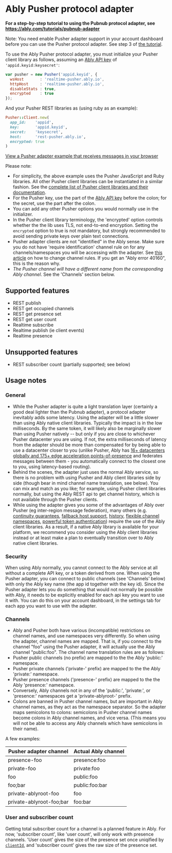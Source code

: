 # Ably Pusher protocol adapter

**For a step-by-step tutorial to using the Pubnub protocol adapter, see https://ably.com/tutorials/pubnub-adapter**

Note: You need enable Pusher adapter support in your account dashboard before you can use the Pusher protocol adapter. See step 3 of [the tutorial](https://ably.com/tutorials/pubnub-adapter).

To use the Ably Pusher protocol adapter, you must initialize your Pusher client library as follows, assuming an [Ably API key](https://faqs.ably.com/what-is-an-app-api-key) of `'appid.keyid:keysecret'`:

```js
var pusher = new Pusher('appid.keyid', {
  wsHost       : 'realtime-pusher.ably.io',
  httpHost     : 'realtime-pusher.ably.io',
  disableStats : true,
  encrypted    : true
});
```

And your Pusher REST libraries as (using ruby as an example):

```ruby
Pusher::Client.new(
  app_id:    'appid',
  key:       'appid.keyid',
  secret:    'keysecret',
  host:      'rest-pusher.ably.io',
  encrypted: true
)
```

[View a Pusher adapter example that receives messages in your browser](<%= JsBins.url_for('adapters/pusher-pub-sub') %>)

Please note:

* For simplicity, the above example uses the Pusher JavaScript and Ruby libraries. All other Pusher client libraries can be instantiated in a similar fashion. See the [complete list of Pusher client libraries and their documentation](https://pusher.com/docs/channels/channels_libraries/libraries/).
* For the Pusher key, use the part of the [Ably API key](https://faqs.ably.com/what-is-an-app-api-key) before the colon; for the secret, use the part after the colon.
* You can add any other Pusher options you would normally use in the initializer.
* In the Pusher client library terminology, the 'encrypted' option controls whether the the lib uses TLS, not end-to-end encryption. Setting the `encrypted` option to true is not mandatory, but strongly recommended to avoid sending private keys over plain text connections.
* Pusher adapter clients are not "identified" in the Ably sense. Make sure you do not have 'require identification' channel rule on for any channels/namespaces you will be accessing with the adapter. See [this article](https://faqs.ably.com/what-are-channel-rules-and-how-can-i-use-them-in-my-app) on how to change channel rules. If you get an "Ably error 40160", this is the reason why.
* *The Pusher channel will have a different name from the corresponding Ably channel*. See the 'Channels' section below.

## Supported features

- REST publish
- REST get occupied channels
- REST get presence set
- REST get user count
- Realtime subscribe
- Realtime publish (ie client events)
- Realtime presence

## Unsupported features

- REST subscriber count (partially supported; see below)

## Usage notes

### General

- While the Pusher adapter is quite a light translation layer (certainly a good deal lighter than the Pubnub adapter), a protocol adapter inevitably adds some latency. Using the adapter will be a little slower than using Ably native client libraries. Typically the impact is in the low milliseconds. By the same token, it will likely also be marginally slower than using Pusher natively -- but only if you are close to whichever Pusher datacenter you are using. If not, the extra milliseconds of latency from the adapter should be more than compensated for by being able to use a datacenter closer to you (unlike Pusher, Ably has [16+ datacenters globally and 175+ edge acceleration points-of-presence](https://ably.com/network) and federates messages between them - you automatically connect to the closest one to you, using latency-based routing).
- Behind the scenes, the adapter just uses the normal Ably service, so there is no problem with using Pusher and Ably client libraries side by side (though bear in mind channel name translation, see below). You can mix and match as you like; for example, using Pusher client libraries normally, but using the Ably REST api to get channel history, which is not available through the Pusher clients.
- While using the adapter gives you some of the advantages of Ably over Pusher (eg inter-region message federation), many others (e.g. [continuity guarantees](https://faqs.ably.com/connection-state-recovery), [fallback host support](https://faqs.ably.com/routing-around-network-and-dns-issues), [history](https://ably.com/docs/realtime/history), [flexible channel namespaces](https://faqs.ably.com/what-is-a-channel-namespace-and-how-can-i-use-them), [powerful token authentication](https://ably.com/docs/core-features/authentication)) require the use of the Ably client libraries. As a result, if a native Ably library is available for your platform, we recommend you consider using the Ably client libraries instead or at least make a plan to eventually transition over to Ably native client libraries.

### Security

When using Ably normally, you cannot connect to the Ably service at all without a complete API key, or a token derived from one. When using the Pusher adapter, you can connect to public channels (see 'Channels' below) with only the Ably key name (the app id together with the key id). Since the Pusher adapter lets you do something that would not normally be possible with Ably, it needs to be explicitly enabled for each api key you want to use it with. You can do this on your account dashboard, in the settings tab for each app you want to use with the adapter.

### Channels

- Ably and Pusher both have various (incompatible) restrictions on channel names, and use namespaces very differently. So when using the adapter, channel names are mapped. That is, if you connect to the channel "foo" using the Pusher adapter, it will actually use the Ably channel "public:foo". The channel name translation rules are as follows:
 - Pusher public channels (no prefix) are mapped to the the Ably 'public:' namespace.
 - Pusher private channels ('private-' prefix) are mapped to the the Ably 'private:' namespace.
 - Pusher presence channels ('presence-' prefix) are mapped to the the Ably 'presence:' namespace.
 - Conversely, Ably channels not in any of the 'public:', 'private:', or 'presence:' namespaces get a 'private-ablyroot-' prefix.
 - Colons are banned in Pusher channel names, but are important in Ably channel names, as they act as the namespace separator. So the adapter maps semicolons to colons: semicolons in Pusher channel names become colons in Ably channel names, and vice versa. (This means you will not be able to access any Ably channels which have semicolons in their name).

A few examples:

Pusher adapter channel    | Actual Ably channel
--------------------------|-------------
presence-foo              |  presence:foo
private-foo               |  private:foo
foo                       |  public:foo
foo;bar                   |  public:foo:bar
private-ablyroot-foo      |  foo
private-ablyroot-foo;bar  |  foo:bar

### User and subscriber count

Getting total subscriber count for a channel is a planned feature in Ably. For now, 'subscriber count', like 'user count', will only work with presence channels. 'User count' gives the size of the presence set once uniqified by [`clientId`](https://ably.com/docs/realtime/authentication#identified-clients), and 'subscriber count' gives the raw size of the presence set.
